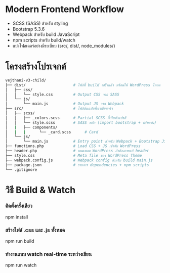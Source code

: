 # Modern Frontend Workflow
- SCSS (SASS) สำหรับ styling
- Bootstrap 5.3.6
- Webpack สำหรับ build JavaScript
- npm scripts สำหรับ build/watch
- แบ่งโฟลเดอร์อย่างมีระเบียบ (src/, dist/, node_modules/)


# โครงสร้างโปรเจกต์
```bash
vejthani-v3-child/
├── dist/                     # ไฟล์ที่ build เสร็จแล้ว พร้อมให้ WordPress โหลด
│   ├── css/
│   │   └── style.css         # Output CSS จาก SASS
│   └── js/
│       └── main.js           # Output JS จาก Webpack
├── src/                      # ไฟล์ต้นฉบับที่เราเขียนจริง
│   ├── scss/
│   │   ├── _colors.scss      # Partial SCSS ที่เก็บตัวแปรสี
│   │   └── style.scss        # SASS หลัก (import bootstrap + ปรับแต่ง)
│   |   ├── components/
│   |   |      └── _card.scss      # Card
│   └── js/
│       └── main.js           # Entry point สำหรับ Webpack + Bootstrap JS
├── functions.php             # Load CSS + JS เข้ากับ WordPress
├── header.php                # เทมเพลต WordPress ถ้าต้องการแก้ header
├── style.css                 # Meta file ของ WordPress Theme
├── webpack.config.js         # Webpack config สำหรับ build main.js
├── package.json              # รายการ dependencies + npm scripts
└── .gitignore
```




# วิธี Build & Watch

### ติดตั้งครั้งเดียว
npm install

### สร้างไฟล์ .css และ .js ทั้งหมด
npm run build

### ทำงานแบบ watch real-time ระหว่างเขียน
npm run watch
